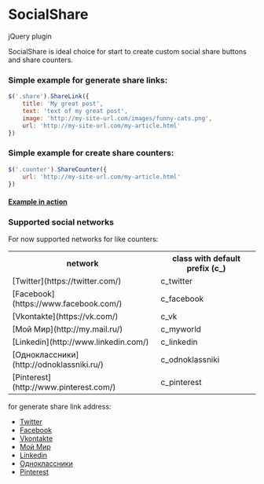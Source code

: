 SocialShare
===========
jQuery plugin


SocialShare is ideal choice for start to create custom social share buttons and share counters.

### Simple example for generate share links:


```javascript
$('.share').ShareLink({
    title: 'My great post',
    text: 'text of my great post',
    image: 'http://my-site-url.com/images/funny-cats.png',
    url: 'http://my-site-url.com/my-article.html'
})
```

### Simple example for create share counters:


```javascript
$('.counter').ShareCounter({
    url: 'http://my-site-url.com/my-article.html'
})
```

#### [Example in action](http://htmlpreview.github.io/?https://raw.github.com/AyumuKasuga/SocialShare/master/example.html)


### Supported social networks


For now supported networks for like counters:

<table>
    <tr>
        <th>network</th>
        <th>class with default prefix (c_)</th>
    </tr>
    <tr>
        <td>[Twitter](https://twitter.com/)</td>
        <td>c_twitter</td>
    </tr>
    <tr>
        <td>[Facebook](https://www.facebook.com/)</td>
        <td>c_facebook</td>
    </tr>
    <tr>
        <td>[Vkontakte](https://vk.com/)</td>
        <td>c_vk</td>
    </tr>
    <tr>
        <td>[Мой Мир](http://my.mail.ru/)</td>
        <td>c_myworld</td>
    </tr>
    <tr>
        <td>[Linkedin](http://www.linkedin.com/)</td>
        <td>c_linkedin</td>
    </tr>
    <tr>
        <td>[Одноклассники](http://odnoklassniki.ru/)</td>
        <td>c_odnoklassniki</td>
    </tr>
    <tr>
        <td>[Pinterest](http://www.pinterest.com/)</td>
        <td>c_pinterest</td>
    </tr>
</table>

for generate share link address:
* [Twitter](https://twitter.com/)
* [Facebook](https://www.facebook.com/)
* [Vkontakte](https://vk.com/)
* [Мой Мир](http://my.mail.ru/)
* [Linkedin](http://www.linkedin.com/)
* [Одноклассники](http://odnoklassniki.ru/)
* [Pinterest](http://www.pinterest.com/)

